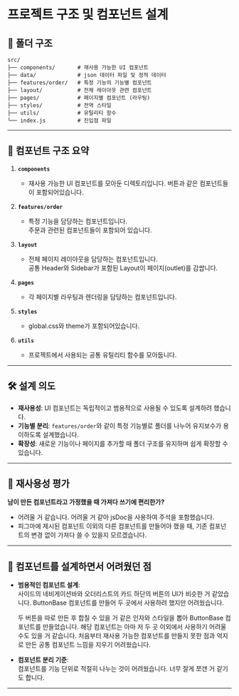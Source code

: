 # 프로젝트 구조 및 컴포넌트 설계

## 📁 폴더 구조
```
src/
├── components/       # 재사용 가능한 UI 컴포넌트
├── data/             # json 데이터 파일 및 정적 데이터
├── features/order/   # 특정 기능의 기능별 컴포넌트
├── layout/           # 전체 레이아웃 관련 컴포넌트
├── pages/            # 페이지별 컴포넌트 (라우팅)
├── styles/           # 전역 스타일
├── utils/            # 유틸리티 함수
└── index.js          # 진입점 파일
```

---

## 🧩 컴포넌트 구조 요약
1. **`components`**  
   - 재사용 가능한 UI 컴포넌트를 모아둔 디렉토리입니다. 버튼과 같은 컴포넌트들이 포함되어있습니다.

2. **`features/order`**  
   - 특정 기능을 담당하는 컴포넌트입니다.  
     주문과 관련된 컴포넌트들이 포함되어 있습니다.

3. **`layout`**  
   - 전체 페이지 레이아웃을 담당하는 컴포넌트입니다.  
     공통 Header와 Sidebar가 포함된 Layout이 페이지(outlet)를 감쌉니다.

4. **`pages`**  
   - 각 페이지별 라우팅과 렌더링을 담당하는 컴포넌트입니다.

5. **`styles`**  
   - global.css와 theme가 포함되어있습니다.

6. **`utils`**  
   - 프로젝트에서 사용되는 공통 유틸리티 함수를 모아둡니다.

---

## 🛠️ 설계 의도
- **재사용성**: UI 컴포넌트는 독립적이고 범용적으로 사용될 수 있도록 설계하려 했습니다.
- **기능별 분리**: `features/order`와 같이 특정 기능별로 폴더를 나누어 유지보수가 용이하도록 설계했습니다.
- **확장성**: 새로운 기능이나 페이지를 추가할 때 폴더 구조를 유지하며 쉽게 확장할 수 있습니다.

---

## 🔄 재사용성 평가
 **남이 만든 컴포넌트라고 가정했을 때 가져다 쓰기에 편리한가?**  
   - 어려울 거 같습니다. 어려울 거 같아 jsDoc을 사용하여 주석을 포함했습니다.
   - 피그마에 제시된 컴포넌트 이외의 다른 컴포넌트를 만들어야 했을 때, 기존 컴포넌트의 변경 없이 가져다 쓸 수 있을지 모르겠습니다.

---

## 🤔 컴포넌트를 설계하면서 어려웠던 점
- **범용적인 컴포넌트 설계**:  
   사이드의 네비게이션바와 오더리스트의 카드 하단의 버튼의 UI가 비슷한 거 같았습니다.
   ButtonBase 컴포넌트를 만들어 두 곳에서 사용하려 했지만 어려웠습니다.
  
   두 버튼을 따로 만든 후 합칠 수 있을 거 같은 인자와 스타일을 뽑아 ButtonBase 컴포넌트를 만들었습니다.
   해당 컴포넌트는 아마 저 두 곳 이외에서 사용하기 어려울 수도 있을 거 같습니다.
   처음부터 재사용 가능한 컴포넌트를 만들지 못한 점과 억지로 만든 공통 컴포넌트 느낌을 지우기 어려웠습니다.

- **컴포넌트 분리 기준**:  
   컴포넌트를 기능 단위로 적절히 나누는 것이 어려웠습니다. 너무 잘게 쪼갠 거 같기도 합니다.

---
